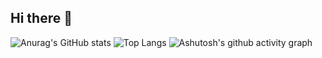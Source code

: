 ## Hi there 👋

![Anurag's GitHub stats](https://github-readme-stats.vercel.app/api?username=LIJALEN23)
![Top Langs](https://github-readme-stats.vercel.app/api/top-langs/?username=LIJALEN23)
![Ashutosh's github activity graph](https://github-readme-activity-graph.vercel.app/graph?username=LIJALEN23)
